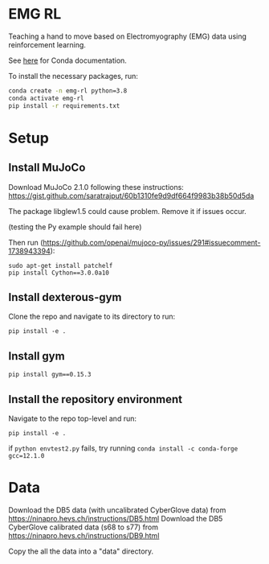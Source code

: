 # EMG RL

Teaching a hand to move based on Electromyography (EMG) data using reinforcement learning.

See [here](https://docs.conda.io/projects/conda/en/latest/user-guide/tasks/manage-environments.html#using-pip-in-an-environment) for Conda documentation.

To install the necessary packages, run:

```bash
conda create -n emg-rl python=3.8
conda activate emg-rl
pip install -r requirements.txt
```

# Setup

## Install MuJoCo

Download MuJoCo 2.1.0 following these instructions: https://gist.github.com/saratrajput/60b1310fe9d9df664f9983b38b50d5da

The package libglew1.5 could cause problem. Remove it if issues occur.

(testing the Py example should fail here)

Then run (https://github.com/openai/mujoco-py/issues/291#issuecomment-1738943394):

```
sudo apt-get install patchelf
pip install Cython==3.0.0a10
```

## Install dexterous-gym

Clone the repo and navigate to its directory to run:

```
pip install -e .
```

## Install gym

```
pip install gym==0.15.3
```

## Install the repository environment

Navigate to the repo top-level and run:

```
pip install -e .
```

if `python envtest2.py` fails, try running `conda install -c conda-forge gcc=12.1.0`

# Data

Download the DB5 data (with uncalibrated CyberGlove data) from https://ninapro.hevs.ch/instructions/DB5.html
Download the DB5 CyberGlove calibrated data (s68 to s77) from https://ninapro.hevs.ch/instructions/DB9.html

Copy the all the data into a "data" directory.
